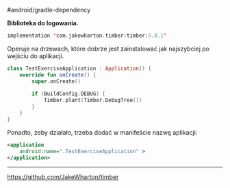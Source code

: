 #android/gradle-dependency 

**Biblioteka do logowania.**

```kotlin
implementation 'com.jakewharton.timber:timber:5.0.1'
```

Operuje na drzewach, które dobrze jest zainstalować jak najszybciej po wejściu do aplikacji.

```kotlin
class TestExerciseApplication : Application() {  
    override fun onCreate() {  
        super.onCreate()  
  
        if (BuildConfig.DEBUG) {  
            Timber.plant(Timber.DebugTree())  
        }  
    }  
}
```

Ponadto,  zeby działało, trzeba dodać w manifeście nazwę aplikacji:
```xml
<application  
    android:name=".TestExerciseApplication" >
</application>
```

---
https://github.com/JakeWharton/timber